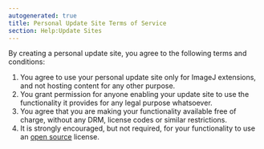 ```yaml
---
autogenerated: true
title: Personal Update Site Terms of Service
section: Help:Update Sites
---
```



By creating a personal update site, you agree to the following terms and conditions:

1.  You agree to use your personal update site only for ImageJ extensions, and not hosting content for any other purpose.
2.  You grant permission for anyone enabling your update site to use the functionality it provides for any legal purpose whatsoever.
3.  You agree that you are making your functionality available free of charge, without any DRM, license codes or similar restrictions.
4.  It is strongly encouraged, but not required, for your functionality to use an [open source](Open_source) license.
